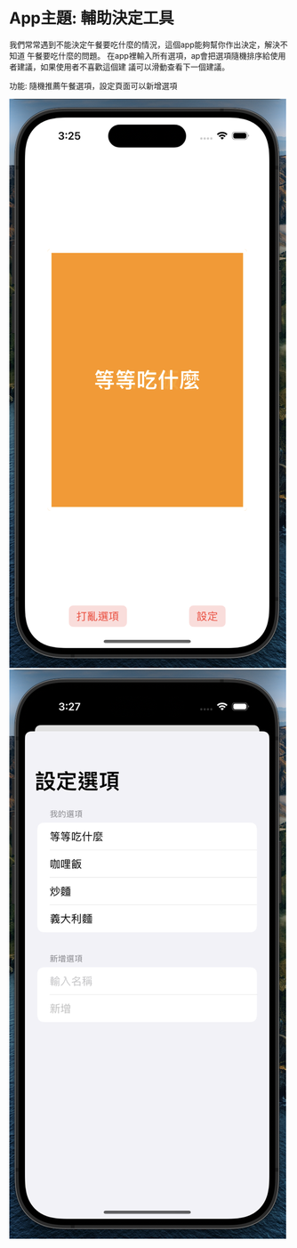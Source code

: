 # App主題: 輔助決定工具

我們常常遇到不能決定午餐要吃什麼的情況，這個app能夠幫你作出決定，解決不知道
午餐要吃什麼的問題。
在app裡輸入所有選項，ap會把選項隨機排序給使用者建議，如果使用者不喜歡這個建
議可以滑動查看下一個建議。

功能: 隨機推薦午餐選項，設定頁面可以新增選項

![image](https://github.com/Menderman/iOS_midterm/blob/main/ios_midterm_main.png)
![image](https://github.com/Menderman/iOS_midterm/blob/main/ios_midterm_config.png)
